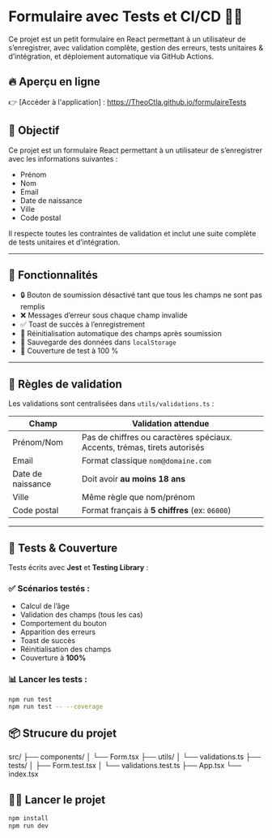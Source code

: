 # Formulaire avec Tests et CI/CD 🧪🚀

Ce projet est un petit formulaire en React permettant à un utilisateur de s’enregistrer, avec validation complète, gestion des erreurs, tests unitaires & d’intégration, et déploiement automatique via GitHub Actions.

## 🔥 Aperçu en ligne  
👉 [Accéder à l'application] : https://TheoCtla.github.io/formulaireTests

## 🎯 Objectif

Ce projet est un formulaire React permettant à un utilisateur de s’enregistrer avec les informations suivantes :

- Prénom
- Nom
- Email
- Date de naissance
- Ville
- Code postal

Il respecte toutes les contraintes de validation et inclut une suite complète de tests unitaires et d’intégration.

---

## 🚀 Fonctionnalités

- 🔒 Bouton de soumission désactivé tant que tous les champs ne sont pas remplis
- ❌ Messages d’erreur sous chaque champ invalide
- ✅ Toast de succès à l’enregistrement
- 🧹 Réinitialisation automatique des champs après soumission
- 💾 Sauvegarde des données dans `localStorage`
- 🧪 Couverture de test à 100 %

---

## 🧠 Règles de validation

Les validations sont centralisées dans `utils/validations.ts` :

| Champ        | Validation attendue                                                       |
|--------------|----------------------------------------------------------------------------|
| Prénom/Nom   | Pas de chiffres ou caractères spéciaux. Accents, trémas, tirets autorisés |
| Email        | Format classique `nom@domaine.com`                                         |
| Date de naissance | Doit avoir **au moins 18 ans**                                     |
| Ville        | Même règle que nom/prénom                                                 |
| Code postal  | Format français à **5 chiffres** (ex: `06000`)                            |

---

## 🧪 Tests & Couverture

Tests écrits avec **Jest** et **Testing Library** :

### ✅ Scénarios testés :
- Calcul de l’âge
- Validation des champs (tous les cas)
- Comportement du bouton
- Apparition des erreurs
- Toast de succès
- Réinitialisation des champs
- Couverture à **100%**

### 📊 Lancer les tests :

```bash
npm run test
npm run test -- --coverage
```
## 📦 Strucure du projet
src/
├── components/
│   └── Form.tsx
├── utils/
│   └── validations.ts
├── tests/
│   ├── Form.test.tsx
│   └── validations.test.ts
├── App.tsx
└── index.tsx

## 👨‍💻 Lancer le projet
```bash
npm install
npm run dev
```
